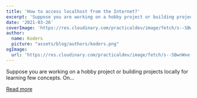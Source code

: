 ```yaml
---
title: 'How to access localhost from the Internet?'
excerpt: 'Suppose you are working on a hobby project or building projects locally for learning few concepts. On...'
date: '2021-03-26'
coverImage: 'https://res.cloudinary.com/practicaldev/image/fetch/s--SBwnWxe---/c_imagga_scale,f_auto,fl_progressive,h_420,q_auto,w_1000/https://dev-to-uploads.s3.amazonaws.com/uploads/articles/qe9qhto0xaa12hcw1fv0.png'
author:
  name: Koders
  picture: "assets/blog/authors/koders.png"
ogImage:
  url: 'https://res.cloudinary.com/practicaldev/image/fetch/s--SBwnWxe---/c_imagga_scale,f_auto,fl_progressive,h_420,q_auto,w_1000/https://dev-to-uploads.s3.amazonaws.com/uploads/articles/qe9qhto0xaa12hcw1fv0.png'
---
```


Suppose you are working on a hobby project or building projects locally for learning few concepts. On...

[Read more](https://dev.to/dotnetcrunchh/how-to-access-localhost-from-the-internet-2ddb)

